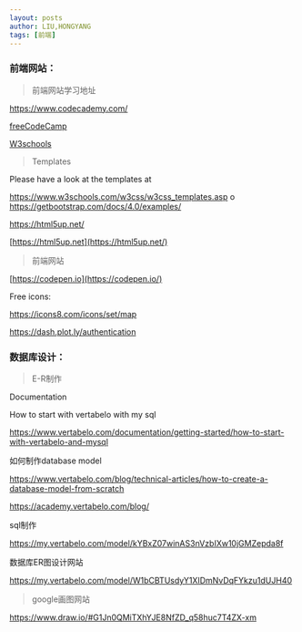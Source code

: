 ```yaml
---
layout: posts
author: LIU,HONGYANG
tags: [前端]
---
```




### 前端网站：



> 前端网站学习地址

 

https://www.codecademy.com/

[freeCodeCamp](http://www.freecodecamp.com/)

[W3schools](http://www.w3schools.com/)

 



> Templates



Please have a look at the templates at



https://www.w3schools.com/w3css/w3css_templates.asp o https://getbootstrap.com/docs/4.0/examples/



https://html5up.net/



[https://html5up.net](https://html5up.net/)

 

>  前端网站



[https://codepen.io](https://codepen.io/)

 

Free icons:



https://icons8.com/icons/set/map



https://dash.plot.ly/authentication

 



### 数据库设计：



> E-R制作



Documentation



How to start with vertabelo with my sql

https://www.vertabelo.com/documentation/getting-started/how-to-start-with-vertabelo-and-mysql

 

如何制作database model

https://www.vertabelo.com/blog/technical-articles/how-to-create-a-database-model-from-scratch

 

 https://academy.vertabelo.com/blog/

 

sql制作

https://my.vertabelo.com/model/kYBxZ07winAS3nVzbIXw10jGMZepda8f

 

数据库ER图设计网站



https://my.vertabelo.com/model/W1bCBTUsdyY1XIDmNvDqFYkzu1dUJH40



 

>  google画图网站

 

https://www.draw.io/#G1Jn0QMiTXhYJE8NfZD_q58huc7T4ZX-xm







 

 

 

 

 

 